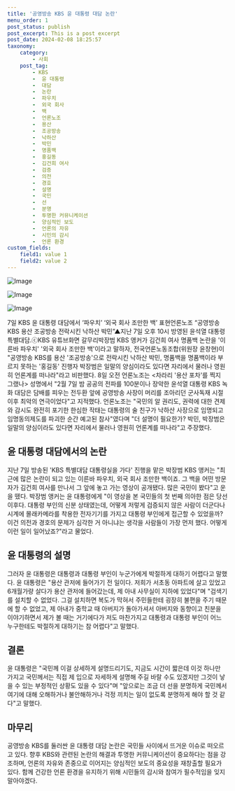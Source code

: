 ```yaml
---
title: '공영방송 KBS 윤 대통령 대담 논란'
menu_order: 1
post_status: publish
post_excerpt: This is a post excerpt
post_date: 2024-02-08 18:25:57
taxonomy:
    category:
        - 사회
    post_tag:
        - KBS
        -  윤 대통령
        -  대담
        -  논란
        -  파우치
        -  외국 회사
        -  백
        -  언론노조
        -  용산
        -  조공방송
        -  낙하산
        -  박민
        -  명품백
        -  홍길동
        -  김건희 여사
        -  검증
        -  의전
        -  경호
        -  설명
        -  국민
        -  선
        -  분명
        -  투명한 커뮤니케이션
        -  양심적인 보도
        -  언론의 자유
        -  시민의 감시
        -  언론 환경
custom_fields:
    field1: value 1
    field2: value 2
---
```


![Image](https://imgnews.pstatic.net/image/006/2024/02/08/0000122266_001_20240208143501000.jpg?type=w647)

![Image](https://imgnews.pstatic.net/image/006/2024/02/08/0000122266_002_20240208143501038.jpg?type=w647)

![Image](https://imgnews.pstatic.net/image/006/2024/02/08/0000122266_003_20240208143501075.jpg?type=w647)

7일 KBS 윤 대통령 대담에서 ‘파우치’ ‘외국 회사 조만한 백’ 표현언론노조 “공영방송 KBS 용산 조공방송 전락시킨 낙하산 박민”▲지난 7일 오후 10시 방영된 윤석열 대통령 특별대담.ⓒKBS 유튜브화면 갈무리박장범 KBS 앵커가 김건희 여사 명품백 논란을 '이른바 파우치' '외국 회사 조만한 백'이라고 말하자, 전국언론노동조합(위원장 윤창현)이 "공영방송 KBS를 용산 '조공방송'으로 전락시킨 낙하산 박민, 명품백을 명품백이라 부르지 못하는 '홍길동' 진행자 박장범은 일말의 양심이라도 있다면 자리에서 물러나 영원히 언론계를 떠나라"라고 비판했다. 8일 오전 언론노조는 <차라리 '용산 포차'를 찍지 그랬나> 성명에서 "2월 7일 밤 공공의 전파를 100분이나 장악한 윤석열 대통령 KBS 녹화 대담은 담배를 피우는 전두환 앞에 공영방송 사장이 머리를 조아리던 군사독재 시절 이후 최악의 연극이었다"고 지적했다. 언론노조는 "국민의 알 권리도, 권력에 대한 견제와 감시도 완전히 포기한 한심한 작태는 대통령의 술 친구가 낙하산 사장으로 임명되고 임명동의제도를 파괴한 순간 예고된 참사"였다며 "더 설명이 필요한가? 박민, 박장범은 일말의 양심이라도 있다면 자리에서 물러나 영원히 언론계를 떠나라"고 주장했다. 
## 윤 대통령 대담에서의 논란
지난 7일 방송된 'KBS 특별대담 대통령실을 가다' 진행을 맡은 박장범 KBS 앵커는 "최근에 많은 논란이 되고 있는 이른바 파우치, 외국 회사 조만한 백이죠. 그 백을 어떤 방문자가 김건희 여사를 만나서 그 앞에 놓고 가는 영상이 공개됐다. 많은 국민이 봤다"고 운을 뗐다. 박장범 앵커는 윤 대통령에게 "이 영상을 본 국민들의 첫 번째 의아한 점은 당선 이후다. 대통령 부인의 신분 상태였는데, 어떻게 저렇게 검증되지 않은 사람이 더군다나 시계에 몰래카메라를 착용한 전자기기를 가지고 대통령 부인에게 접근할 수 있었을까? 이건 의전과 경호의 문제가 심각한 거 아니냐는 생각을 사람들이 가장 먼저 했다. 어떻게 이런 일이 일어났죠?"라고 물었다.
## 윤 대통령의 설명
그러자 윤 대통령은 대통령과 대통령 부인이 누군가에게 박절하게 대하기 어렵다고 말했다. 윤 대통령은 "용산 관저에 들어가기 전 일이다. 저희가 서초동 아파트에 살고 있었고 6개월가량 살다가 용산 관저에 들어갔는데, 제 아내 사무실이 지하에 있었다"며 "검색기를 설치할 수 없었다. 그걸 설치하면 복도가 막혀서 주민들한테 굉장히 불편을 주기 때문에 할 수 없었고, 제 아내가 중학교 때 아버지가 돌아가셔서 아버지와 동향이고 친분을 이야기하면서 제가 볼 때는 거기에다가 저도 마찬가지고 대통령과 대통령 부인이 어느 누구한테도 박절하게 대하기는 참 어렵다"고 말했다.
## 결론
윤 대통령은 "국민께 이걸 상세하게 설명드리기도, 지금도 시간이 짧은데 이것 하나만 가지고 국민께서는 직접 제 입으로 자세하게 설명해 주길 바랄 수도 있겠지만 그것이 낳을 수 있는 부정적인 상황도 있을 수 있다"며 "앞으로는 조금 더 선을 분명하게 국민께서 여기에 대해 오해하거나 불안해하거나 걱정 끼치는 일이 없도록 분명하게 해야 할 것 같다"고 말했다.
## 마무리
공영방송 KBS를 둘러싼 윤 대통령 대담 논란은 국민들 사이에서 뜨거운 이슈로 떠오르고 있다. 향후 KBS와 관련된 논란의 해결과 투명한 커뮤니케이션이 중요하다는 점을 강조하며, 언론의 자유와 존중으로 이어지는 양심적인 보도의 중요성을 재창출할 필요가 있다. 함께 건강한 언론 환경을 유지하기 위해 시민들의 감시와 참여가 필수적임을 잊지 말아야겠다.
